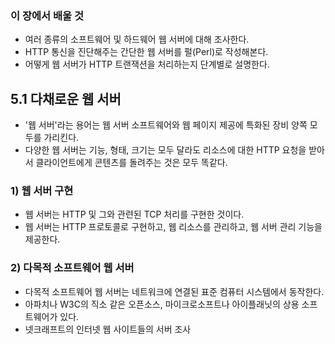 ### 이 장에서 배울 것

- 여러 종류의 소프트웨어 및 하드웨어 웹 서버에 대해 조사한다.
- HTTP 통신을 진단해주는 간단한 웹 서버를 펄(Perl)로 작성해본다.
- 어떻게 웹 서버가 HTTP 트랜잭션을 처리하는지 단계별로 설명한다.

## 5.1 다채로운 웹 서버

- '웹 서버'라는 용어는 웹 서버 소프트웨어와 웹 페이지 제공에 특화된 장비 양쪽 모두를 가리킨다.
- 다양한 웹 서버는 기능, 형태, 크기는 모두 달라도 리소스에 대한 HTTP 요청을 받아서 클라이언트에게 콘텐츠를 돌려주는 것은 모두 똑같다.

### 1) 웹 서버 구현

- 웹 서버는 HTTP 및 그와 관련된 TCP 처리를 구현한 것이다.
- 웹 서버는 HTTP 프로토콜로 구현하고, 웹 리소스를 관리하고, 웹 서버 관리 기능을 제공한다.

### 2) 다목적 소프트웨어 웹 서버

- 다목적 소프트웨어 웹 서버는 네트워크에 연결된 표준 컴퓨터 시스템에서 동작한다.
- 아파치나 W3C의 직소 같은 오픈소스, 마이크로소프트나 아이플래닛의 상용 소프트웨어가 있다.
- 넷크래프트의 인터넷 웹 사이트들의 서버 조사
  ![]()
